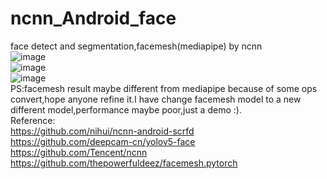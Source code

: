 # ncnn_Android_face
face detect and segmentation,facemesh(mediapipe) by ncnn  
![image](https://github.com/FeiGeChuanShu/ncnn_Android_face/blob/main/result.gif)  
![image](https://github.com/FeiGeChuanShu/ncnn_Android_face/blob/main/facemesh.gif)  
![image](https://github.com/FeiGeChuanShu/ncnn_Android_face/blob/main/yolov5-face.gif)  
PS:facemesh result maybe different from mediapipe because of some ops convert,hope anyone refine it.I have change facemesh model to a new different model,performance maybe poor,just a demo :).    
Reference:  
https://github.com/nihui/ncnn-android-scrfd  
https://github.com/deepcam-cn/yolov5-face  
https://github.com/Tencent/ncnn  
https://github.com/thepowerfuldeez/facemesh.pytorch  
